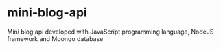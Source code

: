 # mini-blog-api
Mini blog api developed with JavaScript programming language, NodeJS framework and Moongo database
